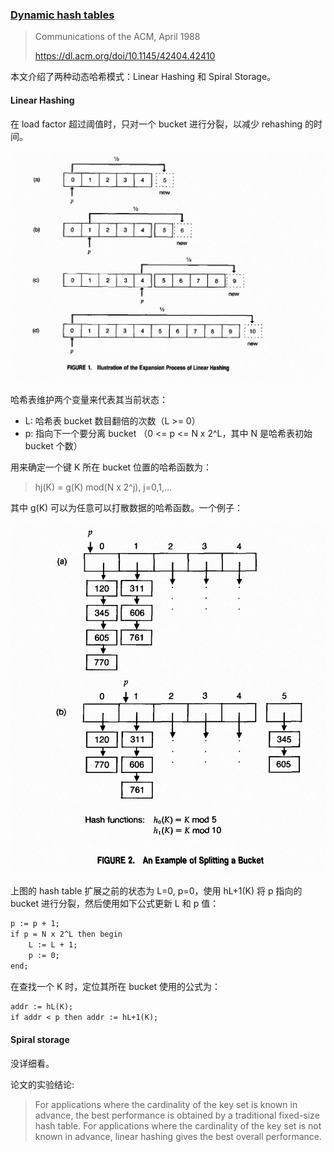 ### [Dynamic hash tables](../../assets/pdfs/dynamic_hash_tables.pdf)

> Communications of the ACM, April 1988
>
> https://dl.acm.org/doi/10.1145/42404.42410

本文介绍了两种动态哈希模式：Linear Hashing 和 Spiral Storage。

#### Linear Hashing

在 load factor 超过阈值时，只对一个 bucket 进行分裂，以减少 rehashing 的时间。

![linear hashing](../../assets/images/dynamic_hash_tables_linear_hashing.jpg)

哈希表维护两个变量来代表其当前状态：

- L: 哈希表 bucket 数目翻倍的次数（L >= 0）
- p: 指向下一个要分离 bucket （0 <= p <= N x 2^L，其中 N 是哈希表初始 bucket 个数）

用来确定一个键 K 所在 bucket 位置的哈希函数为：

> hj(K) = g(K) mod(N x 2^j),  j=0,1,...

其中 g(K) 可以为任意可以打散数据的哈希函数。一个例子：

![splitting example](../../assets/images/dynamic_hash_tables_linear_hashing_splitting.jpg)

上图的 hash table 扩展之前的状态为 L=0, p=0，使用 hL+1(K) 将 p 指向的 bucket 进行分裂，然后使用如下公式更新 L 和 p 值：

```txt
p := p + 1;
if p = N x 2^L then begin
    L := L + 1;
    p := 0;
end;
```

在查找一个 K 时，定位其所在 bucket 使用的公式为：

```txt
addr := hL(K);
if addr < p then addr := hL+1(K);
```

#### Spiral storage

没详细看。

论文的实验结论:

> For applications where the cardinality of the key set is known in
> advance, the best performance is obtained by a traditional
> fixed-size hash table. For applications where the cardinality
> of the key set is not known in advance,
> linear hashing gives the best overall performance.